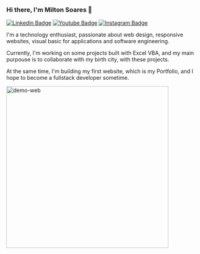 ### Hi there, I'm Milton Soares 👋

[![Linkedin Badge](https://img.shields.io/badge/linkedin-%230077B5.svg?&style=for-the-badge&logo=linkedin&logoColor=white&link=https://www.linkedin.com/in/soaresmilton/)](https://www.linkedin.com/in/soaresmilton/)
[![Youtube Badge](https://img.shields.io/badge/youtube-%23FF0000.svg?&style=for-the-badge&logo=youtube&logoColor=white)](https://www.youtube.com/channel/UCMsbUh0LDOMQCTBdBXwkFiQ/)
[![Instagram Badge](https://img.shields.io/badge/instagram-%23E4405F.svg?&style=for-the-badge&logo=instagram&logoColor=white&link=https://www.instagram.com/soaresmiltinho/)](https://www.instagram.com/soaresmiltinho/)

I'm a technology enthusiast, passionate about web design, responsive websites, visual basic for applications and software engineering.

Currently, I'm working on some projects built with Excel VBA, and my main purpouse is to collaborate with my birth city, with these projects.

At the same time, I'm building my first website, which is my Portfolio, and I hope to become a fullstack developer sometime.

<img src="./imagens/Happy.gif" alt="demo-web" height="425">
